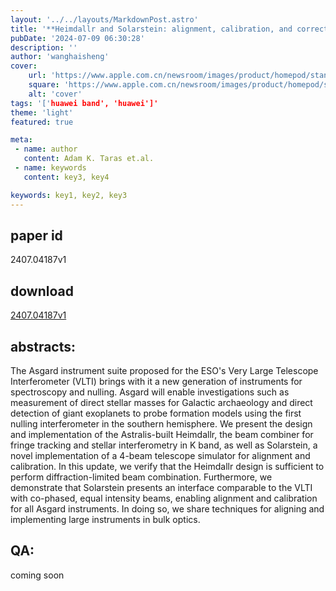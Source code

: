 ```yaml
---
layout: '../../layouts/MarkdownPost.astro'
title: '**Heimdallr and Solarstein: alignment, calibration, and correction in the Asgard suite at the VLTI**'
pubDate: '2024-07-09 06:30:28'
description: ''
author: 'wanghaisheng'
cover:
    url: 'https://www.apple.com.cn/newsroom/images/product/homepod/standard/Apple-HomePod-hero-230118_big.jpg.large_2x.jpg'
    square: 'https://www.apple.com.cn/newsroom/images/product/homepod/standard/Apple-HomePod-hero-230118_big.jpg.large_2x.jpg'
    alt: 'cover'
tags: '['huawei band', 'huawei']' 
theme: 'light'
featured: true

meta:
 - name: author
   content: Adam K. Taras et.al.
 - name: keywords
   content: key3, key4

keywords: key1, key2, key3
---
```


## paper id
2407.04187v1
## download
[2407.04187v1](http://arxiv.org/abs/2407.04187v1)
## abstracts:
The Asgard instrument suite proposed for the ESO's Very Large Telescope Interferometer (VLTI) brings with it a new generation of instruments for spectroscopy and nulling. Asgard will enable investigations such as measurement of direct stellar masses for Galactic archaeology and direct detection of giant exoplanets to probe formation models using the first nulling interferometer in the southern hemisphere. We present the design and implementation of the Astralis-built Heimdallr, the beam combiner for fringe tracking and stellar interferometry in K band, as well as Solarstein, a novel implementation of a 4-beam telescope simulator for alignment and calibration. In this update, we verify that the Heimdallr design is sufficient to perform diffraction-limited beam combination. Furthermore, we demonstrate that Solarstein presents an interface comparable to the VLTI with co-phased, equal intensity beams, enabling alignment and calibration for all Asgard instruments. In doing so, we share techniques for aligning and implementing large instruments in bulk optics.
## QA:
coming soon
